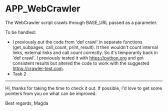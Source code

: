 # APP_WebCrawler

The WebCrawler script crawls through BASE_URL passed as a parameter. 

To be handled:
- I previously put the code from 'def crawl' in separate functions (get_subpages, call_count, print_result). It then wouldn't count internal links, external links and call count correctly. So it's temporarily back in 'def crawl'. I previously tested it with https://python.org and got consistent results but altered the code to work with the suggested https://crawler-test.com.
- Task 2

--- 
Hi, thanks for taking the time to check it out. If possible, I'd love to get some pointers from you on what can be improved.    

Best regards,
Magda


